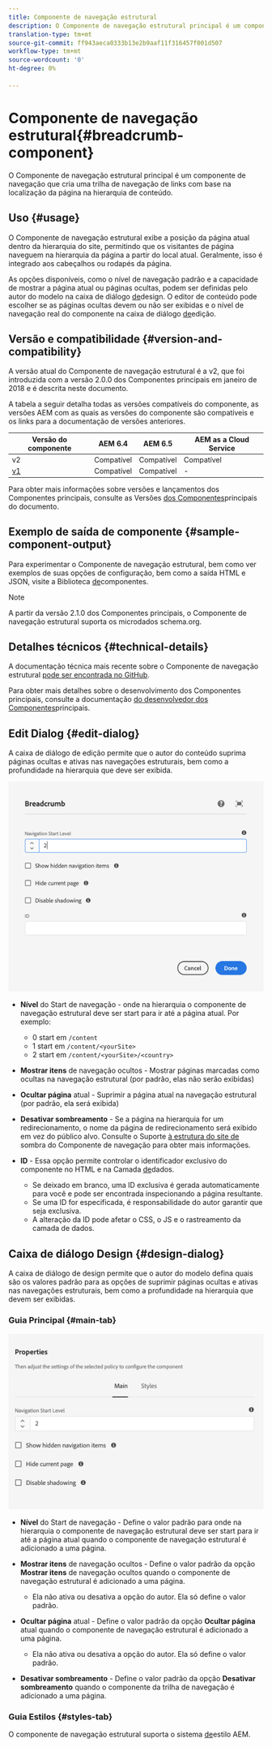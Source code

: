 ```yaml
---
title: Componente de navegação estrutural
description: O Componente de navegação estrutural principal é um componente de navegação que cria uma trilha de navegação de links com base na localização da página na hierarquia de conteúdo.
translation-type: tm+mt
source-git-commit: ff943aeca0333b13e2b9aaf11f316457f001d507
workflow-type: tm+mt
source-wordcount: '0'
ht-degree: 0%

---
```



# Componente de navegação estrutural{#breadcrumb-component}

O Componente de navegação estrutural principal é um componente de navegação que cria uma trilha de navegação de links com base na localização da página na hierarquia de conteúdo.

## Uso {#usage}

O Componente de navegação estrutural exibe a posição da página atual dentro da hierarquia do site, permitindo que os visitantes de página naveguem na hierarquia da página a partir do local atual. Geralmente, isso é integrado aos cabeçalhos ou rodapés da página.

As opções disponíveis, como o nível de navegação padrão e a capacidade de mostrar a página atual ou páginas ocultas, podem ser definidas pelo autor do modelo na caixa de diálogo [de](#design-dialog)design. O editor de conteúdo pode escolher se as páginas ocultas devem ou não ser exibidas e o nível de navegação real do componente na caixa de diálogo [de](#edit-dialog)edição.

## Versão e compatibilidade {#version-and-compatibility}

A versão atual do Componente de navegação estrutural é a v2, que foi introduzida com a versão 2.0.0 dos Componentes principais em janeiro de 2018 e é descrita neste documento.

A tabela a seguir detalha todas as versões compatíveis do componente, as versões AEM com as quais as versões do componente são compatíveis e os links para a documentação de versões anteriores.

| Versão do componente | AEM 6.4 | AEM 6.5 | AEM as a Cloud Service |
|--- | --- |--- |---|
| v2 | Compatível | Compatível | Compatível |
| [v1](v1/breadcrumb-v1.md) | Compatível | Compatível | - |

Para obter mais informações sobre versões e lançamentos dos Componentes principais, consulte as Versões [dos Componentes](/help/versions.md)principais do documento.

## Exemplo de saída de componente {#sample-component-output}

Para experimentar o Componente de navegação estrutural, bem como ver exemplos de suas opções de configuração, bem como a saída HTML e JSON, visite a Biblioteca [de](https://adobe.com/go/aem_cmp_library_breadcrumb)componentes.

>[!NOTE]
>
>A partir da versão 2.1.0 dos Componentes principais, o Componente de navegação estrutural suporta os microdados [](https://schema.org/BreadcrumbList)schema.org.

## Detalhes técnicos {#technical-details}

A documentação técnica mais recente sobre o Componente de navegação estrutural [pode ser encontrada no GitHub](https://adobe.com/go/aem_cmp_tech_breadcrumb_v2).

Para obter mais detalhes sobre o desenvolvimento dos Componentes principais, consulte a documentação [do desenvolvedor dos Componentes](/help/developing/overview.md)principais.

## Edit Dialog {#edit-dialog}

A caixa de diálogo de edição permite que o autor do conteúdo suprima páginas ocultas e ativas nas navegações estruturais, bem como a profundidade na hierarquia que deve ser exibida.

![Caixa de diálogo de edição de componentes da navegação estrutural](/help/assets/breadcrumb-edit.png)

* **Nível** do Start de navegação - onde na hierarquia o componente de navegação estrutural deve ser start para ir até a página atual. Por exemplo:

   * 0 start em `/content`
   * 1 start em `/content/<yourSite>`
   * 2 start em `/content/<yourSite>/<country>`

* **Mostrar itens** de navegação ocultos - Mostrar páginas marcadas como ocultas na navegação estrutural (por padrão, elas não serão exibidas)
* **Ocultar página** atual - Suprimir a página atual na navegação estrutural (por padrão, ela será exibida)
* **Desativar sombreamento** - Se a página na hierarquia for um redirecionamento, o nome da página de redirecionamento será exibido em vez do público alvo. Consulte o Suporte [à estrutura do site de](navigation.md#shadow-structure) sombra do Componente de navegação para obter mais informações.
* **ID** - Essa opção permite controlar o identificador exclusivo do componente no HTML e na Camada [de](/help/developing/data-layer/overview.md)dados.
   * Se deixado em branco, uma ID exclusiva é gerada automaticamente para você e pode ser encontrada inspecionando a página resultante.
   * Se uma ID for especificada, é responsabilidade do autor garantir que seja exclusiva.
   * A alteração da ID pode afetar o CSS, o JS e o rastreamento da camada de dados.

## Caixa de diálogo Design {#design-dialog}

A caixa de diálogo de design permite que o autor do modelo defina quais são os valores padrão para as opções de suprimir páginas ocultas e ativas nas navegações estruturais, bem como a profundidade na hierarquia que devem ser exibidas.

### Guia Principal {#main-tab}

![](/help/assets/breadcrumb-design.png)

* **Nível** do Start de navegação - Define o valor padrão para onde na hierarquia o componente de navegação estrutural deve ser start para ir até a página atual quando o componente de navegação estrutural é adicionado a uma página.
* **Mostrar itens** de navegação ocultos - Define o valor padrão da opção **Mostrar itens** de navegação ocultos quando o componente de navegação estrutural é adicionado a uma página.

   * Ela não ativa ou desativa a opção do autor. Ela só define o valor padrão.

* **Ocultar página** atual - Define o valor padrão da opção **Ocultar página** atual quando o componente de navegação estrutural é adicionado a uma página.

   * Ela não ativa ou desativa a opção do autor. Ela só define o valor padrão.

* **Desativar sombreamento** - Define o valor padrão da opção **Desativar sombreamento** quando o componente da trilha de navegação é adicionado a uma página.

### Guia Estilos {#styles-tab}

O componente de navegação estrutural suporta o sistema [de](/help/get-started/authoring.md#component-styling)estilo AEM.
